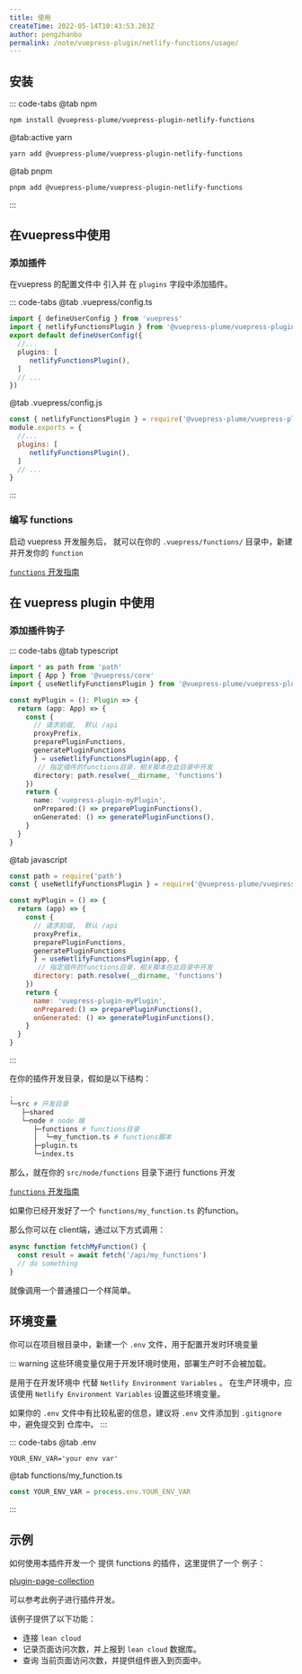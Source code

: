 ```yaml
---
title: 使用
createTime: 2022-05-14T10:43:53.203Z
author: pengzhanbo
permalink: /note/vuepress-plugin/netlify-functions/usage/
---
```


## 安装

::: code-tabs
@tab  npm
``` sh
npm install @vuepress-plume/vuepress-plugin-netlify-functions
```

@tab:active yarn
``` sh
yarn add @vuepress-plume/vuepress-plugin-netlify-functions
```

@tab pnpm
``` sh
pnpm add @vuepress-plume/vuepress-plugin-netlify-functions
```
:::

## 在vuepress中使用


### 添加插件

在vuepress 的配置文件中 引入并 在 `plugins` 字段中添加插件。

::: code-tabs
@tab .vuepress/config.ts
``` ts
import { defineUserConfig } from 'vuepress'
import { netlifyFunctionsPlugin } from '@vuepress-plume/vuepress-plugin-netlify-functions'
export default defineUserConfig({
  //...
  plugins: [
     netlifyFunctionsPlugin(),
  ]
  // ...
})
```

@tab .vuepress/config.js
```js
const { netlifyFunctionsPlugin } = require('@vuepress-plume/vuepress-plugin-netlify-functions')
module.exports = {
  //...
  plugins: [
     netlifyFunctionsPlugin(),
  ]
  // ...
}
```

:::

### 编写 functions

启动 vuepress 开发服务后， 就可以在你的 `.vuepress/functions/` 目录中，新建并开发你的 `function`

[`functions` 开发指南](https://docs.netlify.com/functions/overview/)



## 在 vuepress plugin 中使用

### 添加插件钩子

::: code-tabs
@tab typescript
``` ts
import * as path from 'path'
import { App } from '@vuepress/core'
import { useNetlifyFunctionsPlugin } from '@vuepress-plume/vuepress-plugin-netlify-functions'

const myPlugin = (): Plugin => {
  return (app: App) => {
    const {
      // 请求前缀,  默认 /api
      proxyPrefix,
      preparePluginFunctions,
      generatePluginFunctions
      } = useNetlifyFunctionsPlugin(app, {
       // 指定插件的functions目录，相关脚本在此目录中开发
      directory: path.resolve(__dirname, 'functions')
    })
    return {
      name: 'vuepress-plugin-myPlugin',
      onPrepared:() => preparePluginFunctions(),
      onGenerated: () => generatePluginFunctions(),
    }
  }
}
```

@tab javascript
``` js
const path = require('path')
const { useNetlifyFunctionsPlugin } = require('@vuepress-plume/vuepress-plugin-netlify-functions')

const myPlugin = () => {
  return (app) => {
    const {
      // 请求前缀,  默认 /api
      proxyPrefix,
      preparePluginFunctions,
      generatePluginFunctions
      } = useNetlifyFunctionsPlugin(app, {
       // 指定插件的functions目录，相关脚本在此目录中开发
      directory: path.resolve(__dirname, 'functions')
    })
    return {
      name: 'vuepress-plugin-myPlugin',
      onPrepared:() => preparePluginFunctions(),
      onGenerated: () => generatePluginFunctions(),
    }
  }
}
```

:::

在你的插件开发目录，假如是以下结构：
``` sh
.
└─src # 开发目录
   ├─shared
   └─node # node 端
      ├─functions # functions目录
      │  └─my_function.ts # functions脚本
      ├─plugin.ts
      └─index.ts
```

那么，就在你的 `src/node/functions` 目录下进行 functions 开发

[`functions` 开发指南](https://docs.netlify.com/functions/overview/)

如果你已经开发好了一个 `functions/my_function.ts` 的function。

那么你可以在 client端，通过以下方式调用：

``` ts
async function fetchMyFunction() {
  const result = await fetch('/api/my_functions')
  // do something
}
```
就像调用一个普通接口一个样简单。

## 环境变量

你可以在项目根目录中，新建一个 `.env` 文件，用于配置开发时环境变量

::: warning
这些环境变量仅用于开发环境时使用，部署生产时不会被加载。

是用于在开发环境中 代替 `Netlify Environment Variables` 。
在生产环境中，应该使用 `Netlify Environment Variables` 设置这些环境变量。

如果你的 `.env` 文件中有比较私密的信息，建议将 `.env` 文件添加到 `.gitignore` 中，避免提交到 仓库中。
:::

::: code-tabs
@tab .env
```
YOUR_ENV_VAR='your env var'
```

@tab functions/my_function.ts
``` ts
const YOUR_ENV_VAR = process.env.YOUR_ENV_VAR
```

:::


## 示例

如何使用本插件开发一个 提供 functions 的插件，这里提供了一个 例子：

[plugin-page-collection](https://github.com/pengzhanbo/vuepress-theme-plume/tree/main/packages/plugin-page-collection)

可以参考此例子进行插件开发。

该例子提供了以下功能：

- 连接 `lean cloud` 
- 记录页面访问次数，并上报到 `lean cloud` 数据库。
- 查询 当前页面访问次数，并提供组件嵌入到页面中。
